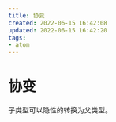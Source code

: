 ```yaml
---
title: 协变
created: 2022-06-15 16:42:08
updated: 2022-06-15 16:42:20
tags: 
- atom
---
```

# 协变

子类型可以隐性的转换为父类型。

